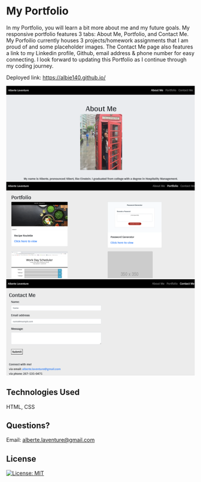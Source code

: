 # My Portfolio

In my Portfolio, you will learn a bit more about me and my future goals. My responsive portfolio features 3 tabs: About Me, Portfolio, and Contact Me. My Porfoilio currently houses 3 projects/homework assignments that I am proud of and some placeholder images. The Contact Me page also features a link to my Linkedin profile, Github, email address & phone number for easy connecting. I look forward to updating this Portfolio as I continue through my coding journey.

Deployed link:  https://albie140.github.io/

![About Me Image](AboutMe.png)
![Portfolio Image](Portfolio.png)
![Contact Me Image](ContactMe.png)


## Technologies Used
HTML, CSS


## Questions?
Email: alberte.laventure@gmail.com

## License
[![License: MIT](https://img.shields.io/badge/License-MIT-yellow.svg)](https://opensource.org/licenses/MIT)
